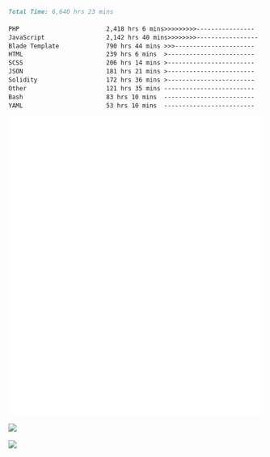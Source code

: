 <!--START_SECTION:waka-->

```markdown
Total Time: 6,640 hrs 23 mins

PHP                        2,418 hrs 6 mins>>>>>>>>>----------------   35.76 %
JavaScript                 2,142 hrs 40 mins>>>>>>>>-----------------   31.69 %
Blade Template             790 hrs 44 mins >>>----------------------   11.69 %
HTML                       239 hrs 6 mins  >------------------------   03.54 %
SCSS                       206 hrs 14 mins >------------------------   03.05 %
JSON                       181 hrs 21 mins >------------------------   02.68 %
Solidity                   172 hrs 36 mins >------------------------   02.55 %
Other                      121 hrs 35 mins -------------------------   01.80 %
Bash                       83 hrs 10 mins  -------------------------   01.23 %
YAML                       53 hrs 10 mins  -------------------------   00.79 %
```

<!--END_SECTION:waka-->

![](https://raw.githubusercontent.com/DrMaxis/github-stats-transparent/output/generated/overview.svg)
![](https://raw.githubusercontent.com/DrMaxis/github-stats-transparent/output/generated/languages.svg)

![](https://git-readme-stats-drmaxis-projects.vercel.app/api?username=drmaxis&show_icons=true&theme=outrun&count_private=true&show=reviews,discussions_started,discussions_answered,prs_merged,prs_merged_percentage&custom_title=2024%20Github%20Rank)
 
<a href="https://count.getloli.com/"><img src="https://count.getloli.com/get/@:maxis-the-alchemist?theme=rule34"></a>
<!-- https://count.getloli.com/get/@alchemist?theme=rule34 -->
<br>
